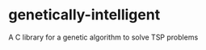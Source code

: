 genetically-intelligent
=======================

A C library for a genetic algorithm to solve TSP problems
